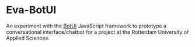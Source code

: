 # Eva-BotUI

An experiment with the [BotUI](https://github.com/botui/botui) JavaScript framework to prototype a conversational interface/chatbot for a project at the Rotterdam University of Applied Sciences.